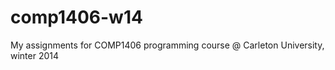 comp1406-w14
============

My assignments for COMP1406 programming course @ Carleton University, winter 2014
